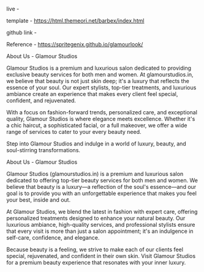 live - 

template - https://html.themeori.net/barbex/index.html

github link - 


Reference -  https://spritegenix.github.io/glamourlook/

About Us - Glamour Studios

Glamour Studios is a premium and luxurious salon dedicated to providing exclusive beauty services for both men and women. At glamourstudios.in, we believe that beauty is not just skin deep; it's a luxury that reflects the essence of your soul. Our expert stylists, top-tier treatments, and luxurious ambiance create an experience that makes every client feel special, confident, and rejuvenated.

With a focus on fashion-forward trends, personalized care, and exceptional quality, Glamour Studios is where elegance meets excellence. Whether it's a chic haircut, a sophisticated facial, or a full makeover, we offer a wide range of services to cater to your every beauty need.

Step into Glamour Studios and indulge in a world of luxury, beauty, and soul-stirring transformations.

About Us - Glamour Studios

Glamour Studios (glamourstudios.in) is a premium and luxurious salon dedicated to offering top-tier beauty services for both men and women. We believe that beauty is a luxury—a reflection of the soul's essence—and our goal is to provide you with an unforgettable experience that makes you feel your best, inside and out.

At Glamour Studios, we blend the latest in fashion with expert care, offering personalized treatments designed to enhance your natural beauty. Our luxurious ambiance, high-quality services, and professional stylists ensure that every visit is more than just a salon appointment; it's an indulgence in self-care, confidence, and elegance.

Because beauty is a feeling, we strive to make each of our clients feel special, rejuvenated, and confident in their own skin. Visit Glamour Studios for a premium beauty experience that resonates with your inner luxury.